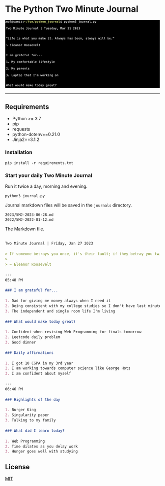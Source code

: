 # The Python Two Minute Journal

![Python Two Minute Journal Cover](cover.jpg)

---

## Requirements

* Python >= 3.7
* pip
* requests
* python-dotenv==0.21.0
* Jinja2==3.1.2

### Installation

```
pip install -r requirements.txt
```

### Start your daily Two Minute Journal

Run it twice a day, morning and evening.

```
python3 journal.py
```

Journal markdown files will be saved in the `journals` directory.

```
2023/5MJ-2023-06-28.md
2022/5MJ-2022-01-12.md
```

The Markdown file.

```markdown

Two Minute Journal | Friday, Jan 27 2023

> If someone betrays you once, it's their fault; if they betray you twice, it's your fault.
>
> ~ Eleanor Roosevelt

---
05:48 PM

### I am grateful for...

1. Dad for giving me money always when I need it
2. Being consistent with my college studies so I don't have last minute stress when it comes to finals
3. The independent and single room life I'm living

### What would make today great?

1. Confident when revising Web Programming for finals tomorrow
2. Leetcode daily problem
3. Good dinner

### Daily affirmations

1. I got 10 CGPA in my 3rd year
2. I am working towards computer science like George Hotz
3. I am confident about myself

---
06:46 PM

### Highlights of the day

1. Burger King
2. Singularity paper
3. Talking to my family

### What did I learn today?

1. Web Programming
2. Time dilates as you delay work
3. Hunger goes well with studying

```

## License

[MIT](https://choosealicense.com/licenses/mit/)
